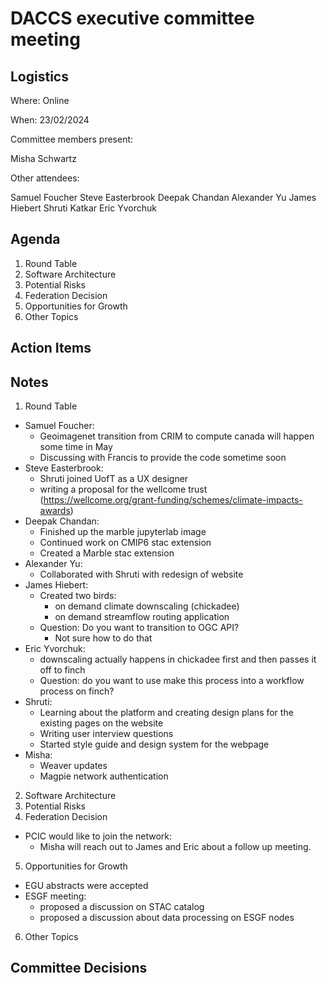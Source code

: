 # DACCS executive committee meeting

## Logistics

Where: Online

When: 23/02/2024

Committee members present:

Misha Schwartz

Other attendees:

Samuel Foucher
Steve Easterbrook
Deepak Chandan
Alexander Yu
James Hiebert
Shruti Katkar
Eric Yvorchuk

## Agenda

1. Round Table
2. Software Architecture
3. Potential Risks
4. Federation Decision
5. Opportunities for Growth
6. Other Topics

## Action Items


## Notes

1. Round Table
- Samuel Foucher:
  - Geoimagenet transition from CRIM to compute canada will happen some time in May
  - Discussing with Francis to provide the code sometime soon
- Steve Easterbrook:
  - Shruti joined UofT as a UX designer
  - writing a proposal for the wellcome trust (https://wellcome.org/grant-funding/schemes/climate-impacts-awards)
- Deepak Chandan:
  - Finished up the marble jupyterlab image
  - Continued work on CMIP6 stac extension
  - Created a Marble stac extension
- Alexander Yu:
  - Collaborated with Shruti with redesign of website
- James Hiebert:
  - Created two birds:
    - on demand climate downscaling (chickadee)
    - on demand streamflow routing application
  - Question: Do you want to transition to OGC API?
    - Not sure how to do that
- Eric Yvorchuk:
  - downscaling actually happens in chickadee first and then passes it off to finch
  - Question: do you want to use make this process into a workflow process on finch?
- Shruti:
  - Learning about the platform and creating design plans for the existing pages on the website
  - Writing user interview questions
  - Started style guide and design system for the webpage
- Misha:
  - Weaver updates
  - Magpie network authentication
2. Software Architecture
3. Potential Risks
4. Federation Decision
- PCIC would like to join the network:
  - Misha will reach out to James and Eric about a follow up meeting.
5. Opportunities for Growth
- EGU abstracts were accepted
- ESGF meeting:
  - proposed a discussion on STAC catalog
  - proposed a discussion about data processing on ESGF nodes
6. Other Topics

## Committee Decisions
